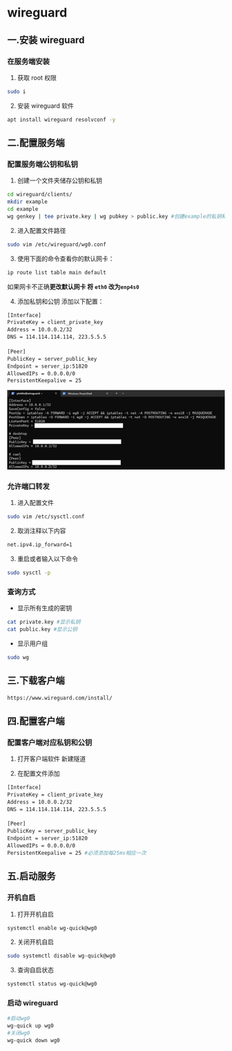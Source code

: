 # wireguard

## 一.安装 wireguard

### 在服务端安装

1. 获取 root 权限

```sh
sudo i
```

2. 安装 wireguard 软件

```sh
apt install wireguard resolvconf -y
```

## 二.配置服务端

### 配置服务端公钥和私钥

1. 创建一个文件夹储存公钥和私钥

```sh
cd wireguard/clients/
mkdir example
cd example
wg genkey | tee private.key | wg pubkey > public.key #创建example的私钥和公钥
```

2. 进入配置文件路径

```sh
sudo vim /etc/wireguard/wg0.conf
```

3. 使用下面的命令查看你的默认网卡：

```sh
ip route list table main default
```

如果网卡不正确**更改默认网卡 将 `eth0` 改为`enp4s0`**

4. 添加私钥和公钥
   添加以下配置：

```sh
[Interface]
PrivateKey = client_private_key
Address = 10.0.0.2/32
DNS = 114.114.114.114, 223.5.5.5

[Peer]
PublicKey = server_public_key
Endpoint = server_ip:51820
AllowedIPs = 0.0.0.0/0
PersistentKeepalive = 25
```

![Alt text](./images/image.png)

### 允许端口转发

1. 进入配置文件

```sh
sudo vim /etc/sysctl.conf
```

2. 取消注释以下内容

```sh
net.ipv4.ip_forward=1
```

3. 重启或者输入以下命令

```sh
sudo sysctl -p
```

### 查询方式

- 显示所有生成的密钥

```sh
cat private.key #显示私钥
cat public.key #显示公钥
```

- 显示用户组

```sh
sudo wg
```

## 三.下载客户端

```sh
https://www.wireguard.com/install/
```

## 四.配置客户端

### 配置客户端对应私钥和公钥

1. 打开客户端软件 新建隧道

2. 在配置文件添加

```sh
[Interface]
PrivateKey = client_private_key
Address = 10.0.0.2/32
DNS = 114.114.114.114, 223.5.5.5

[Peer]
PublicKey = server_public_key
Endpoint = server_ip:51820
AllowedIPs = 0.0.0.0/0
PersistentKeepalive = 25 #必须添加每25ms相应一次
```

## 五.启动服务

### 开机自启

1. 打开开机自启

```sh
systemctl enable wg-quick@wg0
```

2. 关闭开机自启

```sh
sudo systemctl disable wg-quick@wg0
```

3. 查询自启状态

```sh
systemctl status wg-quick@wg0
```

### 启动 wireguard

```sh
#启动wg0
wg-quick up wg0
#关闭wg0
wg-quick down wg0
```
